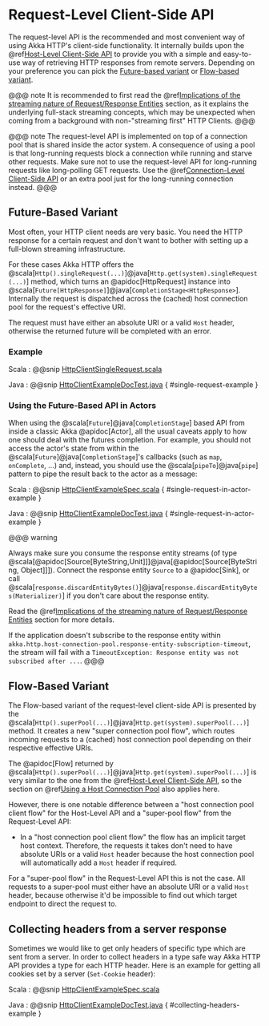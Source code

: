 # Request-Level Client-Side API

The request-level API is the recommended and most convenient way of using Akka HTTP's client-side functionality. It internally builds upon the
@ref[Host-Level Client-Side API](host-level.md) to provide you with a simple and easy-to-use way of retrieving HTTP responses from remote servers.
Depending on your preference you can pick the [Future-based variant](#future-based-variant) or [Flow-based variant](#flow-based-variant).

@@@ note
It is recommended to first read the @ref[Implications of the streaming nature of Request/Response Entities](../implications-of-streaming-http-entity.md) section,
as it explains the underlying full-stack streaming concepts, which may be unexpected when coming
from a background with non-"streaming first" HTTP Clients.
@@@

@@@ note
The request-level API is implemented on top of a connection pool that is shared inside the actor system. A consequence of
using a pool is that long-running requests block a connection while running and starve other requests. Make sure not to use
the request-level API for long-running requests like long-polling GET requests. Use the @ref[Connection-Level Client-Side API](connection-level.md)
or an extra pool just for the long-running connection instead.
@@@

## Future-Based Variant

Most often, your HTTP client needs are very basic. You need the HTTP response for a certain request and don't
want to bother with setting up a full-blown streaming infrastructure.

For these cases Akka HTTP offers the @scala[`Http().singleRequest(...)`]@java[`Http.get(system).singleRequest(...)`] method, which turns an @apidoc[HttpRequest] instance
into @scala[`Future[HttpResponse]`]@java[`CompletionStage<HttpResponse>`]. Internally the request is dispatched across the (cached) host connection pool for the
request's effective URI.

The request must have either an absolute URI or a valid
`Host` header, otherwise the returned future will be completed with an error.

### Example

Scala
:   @@snip [HttpClientSingleRequest.scala](/docs/src/test/scala/docs/http/scaladsl/HttpClientSingleRequest.scala)

Java
:   @@snip [HttpClientExampleDocTest.java](/docs/src/test/java/docs/http/javadsl/HttpClientExampleDocTest.java) { #single-request-example }

### Using the Future-Based API in Actors

When using the @scala[`Future`]@java[`CompletionStage`] based API from inside a classic Akka @apidoc[Actor], all the usual caveats apply to how one should deal
with the futures completion. For example, you should not access the actor's state from within the @scala[`Future`]@java[`CompletionStage`]'s callbacks
(such as `map`, `onComplete`, ...) and, instead, you should use the @scala[`pipeTo`]@java[`pipe`] pattern to pipe the result back
to the actor as a message:

Scala
:   @@snip [HttpClientExampleSpec.scala](/docs/src/test/scala/docs/http/scaladsl/HttpClientExampleSpec.scala) { #single-request-in-actor-example }

Java
:   @@snip [HttpClientExampleDocTest.java](/docs/src/test/java/docs/http/javadsl/HttpClientExampleDocTest.java) { #single-request-in-actor-example }

@@@ warning

Always make sure you consume the response entity streams (of type @scala[@apidoc[Source[ByteString,Unit]]]@java[@apidoc[Source[ByteString, Object]]]).
Connect the response entity `Source` to a @apidoc[Sink], or call @scala[`response.discardEntityBytes()`]@java[`response.discardEntityBytes(Materializer)`] 
if you don't care about the response entity. 

Read the @ref[Implications of the streaming nature of Request/Response Entities](../implications-of-streaming-http-entity.md) section for more details.

If the application doesn't subscribe to the response entity within 
`akka.http.host-connection-pool.response-entity-subscription-timeout`, the stream will fail with a 
`TimeoutException: Response entity was not subscribed after ...`.
@@@

## Flow-Based Variant

The Flow-based variant of the request-level client-side API is presented by the @scala[`Http().superPool(...)`]@java[`Http.get(system).superPool(...)`] method.
It creates a new "super connection pool flow", which routes incoming requests to a (cached) host connection pool
depending on their respective effective URIs.

The @apidoc[Flow] returned by @scala[`Http().superPool(...)`]@java[`Http.get(system).superPool(...)`] is very similar to the one from the @ref[Host-Level Client-Side API](host-level.md), so the section on 
@ref[Using a Host Connection Pool](host-level.md#using-a-host-connection-pool) also applies here.

However, there is one notable difference between a "host connection pool client flow" for the Host-Level API and a
"super-pool flow" from the Request-Level API:

* In a "host connection pool client flow" the flow has an implicit target host context. Therefore, the requests it 
takes don't need to have absolute URIs or a valid `Host` header because the host connection pool will automatically 
add a `Host` header if required.

For a "super-pool flow" in the Request-Level API this is not the case. All requests to a super-pool must either 
have an absolute URI or a valid `Host` header, because otherwise it'd be impossible to find out which target endpoint 
to direct the request to.


## Collecting headers from a server response

Sometimes we would like to get only headers of specific type which are sent from a server. In order to collect headers in a type safe way Akka HTTP API provides a type for each HTTP header. Here is an example for getting all cookies set by a server (`Set-Cookie` header):

Scala
:   @@snip [HttpClientExampleSpec.scala](/docs/src/test/scala/docs/http/scaladsl/HttpClientCollectingHeaders.scala)

Java
:   @@snip [HttpClientExampleDocTest.java](/docs/src/test/java/docs/http/javadsl/HttpClientExampleDocTest.java) { #collecting-headers-example }
